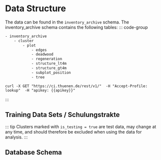 <script setup>
  import RestDocumentation from '../components/RestDocumentation.vue'
  import { getCurrentInstance } from 'vue'
  const apikey = getCurrentInstance().appContext.config.globalProperties.$apikey;
</script>

# Data Structure 

The data can be found in the `inventory_archive` schema. The inventory_archive schema contains the following tables:
::: code-group
```txt [Sructure]
- inventory_archive
    - cluster 
        - plot
            - edges
            - deadwood
            - regeneration
            - structure_lt4m
            - structure_gt4m
            - subplot_position
            - tree
```
```txt-vue [Request Schema]
curl -X GET "https://ci.thuenen.de/rest/v1/"  -H "Accept-Profile: lookup"  -H "apikey: {{apikey}}"
```
:::

## Training Data Sets / Schulungstrakte
::: tip 
  Clusters marked with <code>is_testing = true</code> are test data, may change at any time, and should therefore be excluded when using the data for analysis.
:::

## Database Schema

<RestDocumentation contentProfile="inventory_archive" />
